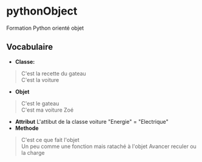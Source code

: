 # pythonObject
Formation Python orienté objet
## Vocabulaire
* **Classe:**
> C'est la recette du gateau    
  C'est la voiture  
* **Objet**
> C'est le gateau  
  C'est ma voiture Zoé 
* **Attribut**
L'attibut de la classe voiture "Energie" = "Electrique"
* **Methode**
> C'est ce que fait l'objet  
Un peu comme une fonction mais rataché à l'objet 
Avancer reculer ou la charge

